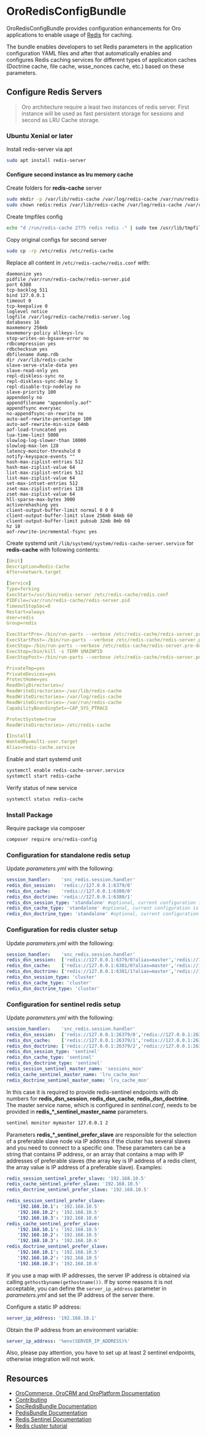 # OroRedisConfigBundle

OroRedisConfigBundle provides configuration enhancements for Oro applications to enable usage of [Redis](https://redis.io/) for caching.

The bundle enables developers to set Redis parameters in the application configuration YAML files and after that automatically enables and configures Redis caching services for different types of application caches (Doctrine cache, file cache, wsse_nonces cache, etc.) based on these parameters.

## Configure Redis Servers

> Oro architecture require a least two instances of redis server. First instance will be used as fast persistent storage for sessions and second as LRU Cache storage.

### Ubuntu Xenial or later

Install redis-server via apt

``` bash
sudo apt install redis-server
```

#### Configure second instance as lru memory cache

Create folders for **redis-cache** server  

```bash
sudo mkdir -p /var/lib/redis-cache /var/log/redis-cache /var/run/redis-cache
sudo chown redis:redis /var/lib/redis-cache /var/log/redis-cache /var/run/redis-cache
```

Create tmpfiles config

```bash
echo "d /run/redis-cache 2775 redis redis -" | sudo tee /usr/lib/tmpfiles.d/redis-cache-server.conf
```

Copy original configs for second server

```bash
sudo cp -rp /etc/redis /etc/redis-cache
```

Replace all content in `/etc/redis-cache/redis.conf` with:  

```
daemonize yes
pidfile /var/run/redis-cache/redis-server.pid
port 6380
tcp-backlog 511
bind 127.0.0.1
timeout 0
tcp-keepalive 0
loglevel notice
logfile /var/log/redis-cache/redis-server.log
databases 16
maxmemory 256mb
maxmemory-policy allkeys-lru
stop-writes-on-bgsave-error no
rdbcompression yes
rdbchecksum yes
dbfilename dump.rdb
dir /var/lib/redis-cache
slave-serve-stale-data yes
slave-read-only yes
repl-diskless-sync no
repl-diskless-sync-delay 5
repl-disable-tcp-nodelay no
slave-priority 100
appendonly no
appendfilename "appendonly.aof"
appendfsync everysec
no-appendfsync-on-rewrite no
auto-aof-rewrite-percentage 100
auto-aof-rewrite-min-size 64mb
aof-load-truncated yes
lua-time-limit 5000
slowlog-log-slower-than 10000
slowlog-max-len 128
latency-monitor-threshold 0
notify-keyspace-events ""
hash-max-ziplist-entries 512
hash-max-ziplist-value 64
list-max-ziplist-entries 512
list-max-ziplist-value 64
set-max-intset-entries 512
zset-max-ziplist-entries 128
zset-max-ziplist-value 64
hll-sparse-max-bytes 3000
activerehashing yes
client-output-buffer-limit normal 0 0 0
client-output-buffer-limit slave 256mb 64mb 60
client-output-buffer-limit pubsub 32mb 8mb 60
hz 10
aof-rewrite-incremental-fsync yes
```

Create systemd unit `/lib/systemd/system/redis-cache-server.service` for **redis-cache** with following contents:

```yaml
[Unit]
Description=Redis-Cache
After=network.target

[Service]
Type=forking
ExecStart=/usr/bin/redis-server /etc/redis-cache/redis.conf
PIDFile=/var/run/redis-cache/redis-server.pid
TimeoutStopSec=0
Restart=always
User=redis
Group=redis

ExecStartPre=-/bin/run-parts --verbose /etc/redis-cache/redis-server.pre-up.d
ExecStartPost=-/bin/run-parts --verbose /etc/redis-cache/redis-server.post-up.d
ExecStop=-/bin/run-parts --verbose /etc/redis-cache/redis-server.pre-down.d
ExecStop=/bin/kill -s TERM $MAINPID
ExecStopPost=-/bin/run-parts --verbose /etc/redis-cache/redis-server.post-down.d

PrivateTmp=yes
PrivateDevices=yes
ProtectHome=yes
ReadOnlyDirectories=/
ReadWriteDirectories=-/var/lib/redis-cache
ReadWriteDirectories=-/var/log/redis-cache
ReadWriteDirectories=-/var/run/redis-cache
CapabilityBoundingSet=~CAP_SYS_PTRACE

ProtectSystem=true
ReadWriteDirectories=-/etc/redis-cache

[Install]
WantedBy=multi-user.target
Alias=redis-cache.service
```

Enable and start systemd unit

```bash
systemctl enable redis-cache-server.service
systemctl start redis-cache
```

Verify status of new service  

```bash
systemctl status redis-cache
```

### Install Package

Require package via composer

``` bash
composer require oro/redis-config 
```

### Configuration for standalone redis setup

Update *parameters.yml* with the following:

``` yaml
session_handler:    'snc_redis.session.handler'
redis_dsn_session:  'redis://127.0.0.1:6379/0'
redis_dsn_cache:    'redis://127.0.0.1:6380/0'
redis_dsn_doctrine: 'redis://127.0.0.1:6380/1'
redis_dsn_session_type: 'standalone' #optional, current configuration is applied if it's not set
redis_dsn_cache_type: 'standalone' #optional, current configuration is applied if it's not set
redis_dsn_doctrine_type: 'standalone' #optional, current configuration is applied if it's not set
```

### Configuration for redis cluster setup

Update *parameters.yml* with the following:

```yaml
session_handler:    'snc_redis.session.handler'
redis_dsn_session:  ['redis://127.0.0.1:6379/0?alias=master','redis://127.0.0.1:6380/0']
redis_dsn_cache:    ['redis://127.0.0.1:6381/0?alias=master','redis://127.0.0.1:6382/0']
redis_dsn_doctrine: ['redis://127.0.0.1:6381/1?alias=master','redis://127.0.0.1:6382/0']
redis_dsn_session_type: 'cluster'
redis_dsn_cache_type: 'cluster'
redis_dsn_doctrine_type: 'cluster'
```

### Configuration for sentinel redis setup

Update *parameters.yml* with the following:

```yaml
session_handler:    'snc_redis.session.handler'
redis_dsn_session:  ['redis://127.0.0.1:26379/0','redis://127.0.0.1:26379/0']
redis_dsn_cache:    ['redis://127.0.0.1:26379/1','redis://127.0.0.1:26379/1']
redis_dsn_doctrine: ['redis://127.0.0.1:26379/2','redis://127.0.0.1:26379/2']
redis_dsn_session_type: 'sentinel'
redis_dsn_cache_type: 'sentinel'
redis_dsn_doctrine_type: 'sentinel'
redis_session_sentinel_master_name: 'sessions_mon'
redis_cache_sentinel_master_name: 'lru_cache_mon'
redis_doctrine_sentinel_master_name: 'lru_cache_mon'
```

In this case it is required to provide redis-sentinel endpoints with db numbers for **redis_dsn_session**, **redis_dsn_cache**, **redis_dsn_doctrine**. 
The master service name, which is configured in *sentinel.conf*, needs to be provided in **redis_\*_sentinel_master_name** parameters. 

```bash
sentinel monitor mymaster 127.0.0.1 2
```

Parameters **redis_\*_sentinel_prefer_slave** are responsible for the selection of a preferable slave node via IP address 
if the cluster has several slaves and you need to connect to a specific one.
These parameters can be a string that contains IP address, or an array that contains a map with IP addresses
of preferable slaves (the array key is IP address of a redis client, the array value is IP address of a preferable slave).
Examples:

```yaml
redis_session_sentinel_prefer_slave: '192.168.10.5'
redis_cache_sentinel_prefer_slave: '192.168.10.5'
redis_doctrine_sentinel_prefer_slave: '192.168.10.5'
```

```yaml
redis_session_sentinel_prefer_slave:
    '192.168.10.1': '192.168.10.5'
    '192.168.10.2': '192.168.10.5'
    '192.168.10.3': '192.168.10.6'
redis_cache_sentinel_prefer_slave:
    '192.168.10.1': '192.168.10.5'
    '192.168.10.2': '192.168.10.5'
    '192.168.10.3': '192.168.10.6'
redis_doctrine_sentinel_prefer_slave:
    '192.168.10.1': '192.168.10.5'
    '192.168.10.2': '192.168.10.5'
    '192.168.10.3': '192.168.10.6'
```

If you use a map with IP addresses, the server IP address is obtained via calling
`gethostbyname(gethostname())`. If by some reasons it is not acceptable, you can define the `server_ip_address` parameter
in *parameters.yml* and set the IP address of the server there.

Configure a static IP address:

```yaml
server_ip_address: '192.168.10.1'
```

Obtain the IP address from an environment variable:

```yaml
server_ip_address: '%env(SERVER_IP_ADDRESS)%'
```

Also, please pay attention, you have to set up at least 2 sentinel endpoints, otherwise integration will not work.

Resources
---------

  * [OroCommerce, OroCRM and OroPlatform Documentation](https://doc.oroinc.com)
  * [Contributing](https://doc.oroinc.com/community/contribute/)
  * [SncRedisBundle Documentation](https://github.com/snc/SncRedisBundle/blob/master/Resources/doc/index.md)
  * [PedisBundle Documentation](https://github.com/nrk/predis)
  * [Redis Sentinel Documentation](https://redis.io/topics/sentinel)
  * [Redis cluster tutorial](https://redis.io/topics/cluster-tutorial)
